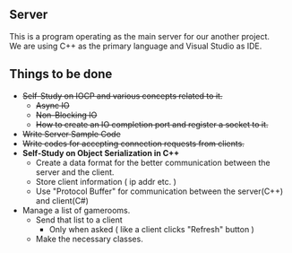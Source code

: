 ## Server
This is a program operating as the main server for our another project.  
We are using C++ as the primary language and Visual Studio as IDE.

## Things to be done
- ~~Self-Study on IOCP and various concepts related to it.~~  
    - ~~Async IO~~  
    - ~~Non-Blocking IO~~  
    - ~~How to create an IO completion port and register a socket to it.~~
- ~~Write Server Sample Code~~
- ~~Write codes for accepting connection requests from clients.~~
- **Self-Study on Object Serialization in C++**
    - Create a data format for the better communication between the server and the client.
    - Store client information ( ip addr etc. )
    - Use "Protocol Buffer" for communication between the server(C++) and client(C#)
- Manage a list of gamerooms.  
    - Send that list to a client  
        - Only when asked ( like a client clicks "Refresh" button )
    - Make the necessary classes.
